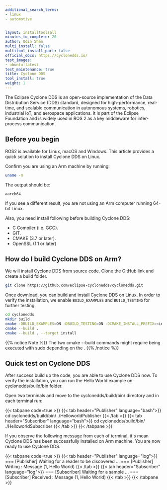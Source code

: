 ```yaml
---
additional_search_terms:
- linux
- automotive


layout: installtoolsall
minutes_to_complete: 20
author: Odin Shen
multi_install: false
multitool_install_part: false
official_docs: https://cyclonedds.io/
test_images:
- ubuntu:latest
test_maintenance: true
title: Cyclone DDS
tool_install: true
weight: 1
---
```


The Eclipse Cyclone DDS is an open-source implementation of the Data Distribution Service (DDS) standard, designed for high-performance, real-time, and scalable communication in autonomous systems, robotics, industrial IoT, and aerospace applications.
It is part of the Eclipse Foundation and is widely used in ROS 2 as a key middleware for inter-process communication.

## Before you begin

ROS2 is available for Linux, macOS and Windows.
This article provides a quick solution to install Cyclone DDS on Linux.

Confirm you are using an Arm machine by running:

```bash
uname -m
```

The output should be:

```output
aarch64
```

If you see a different result, you are not using an Arm computer running 64-bit Linux.

Also, you need install following before building Cyclone DDS:

- C Compiler (i.e. GCC).
- GIT.
- CMAKE (3.7 or later).
- OpenSSL (1.1 or later)

## How do I build Cyclone DDS on Arm?

We will install Cyclone DDS from source code.
Clone the GitHub link and create a build folder.

```bash
git clone https://github.com/eclipse-cyclonedds/cyclonedds.git
```

Once download, you can build and install Cyclone DDS on Linux.
In order to verify the installation, we enable `BUILD_EXAMPLES` and `BUILD_TESTING` for further testing. 

```bash
cd cyclonedds
mkdir build
cmake -DBUILD_EXAMPLES=ON -DBUILD_TESTING=ON -DCMAKE_INSTALL_PREFIX=<install-location> ..
cmake --build .
cmake --build . --target install
```

{{% notice Note %}}
The two cmake --build commands might require being executed with sudo depending on the <install-location>.
{{% /notice %}}


## Quick test on Cyclone DDS

After success build up the code, you are able to use Cyclone DDS now.
To verify the installation, you can run the Hello World example on cyclonedds/build/bin folder.

Open two terminals and move to the cyclonedds/build/bin/ directory and in each terminal run:

{{< tabpane code=true >}}
  {{< tab header="Publisher" language="bash">}}
    cd cyclonedds/build/bin/
    ./HelloworldPublisher
  {{< /tab >}}
  {{< tab header="Subscriber" language="bash">}}
    cd cyclonedds/build/bin/
    ./HelloworldSubscriber
  {{< /tab >}}
{{< /tabpane >}}

If you observe the following message from each of terminal, it's mean Cyclone DDS has been successfully installed on Arm machine.
You are now ready to use Cyclone DDS. 

{{< tabpane code=true >}}
  {{< tab header="Publisher" language="log">}}
    === [Publisher]  Waiting for a reader to be discovered ...
    === [Publisher]  Writing : Message (1, Hello World)
  {{< /tab >}}
  {{< tab header="Subscriber" language="log">}}
    === [Subscriber] Waiting for a sample ...
    === [Subscriber] Received : Message (1, Hello World)
  {{< /tab >}}
{{< /tabpane >}}
